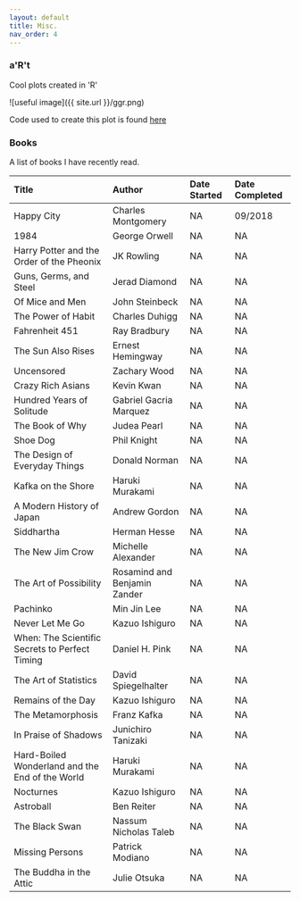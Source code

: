 ```yaml
---
layout: default
title: Misc.
nav_order: 4
---
```


### a'R't

Cool plots created in 'R'  

![useful image]({{ site.url }}/ggr.png)

Code used to create this plot is found [here](https://github.com/delashu/aRt/blob/master/graph_art.R)


### Books 

A list of books I have recently read.


| Title        | Author            | Date Started | Date Completed |
|:-------------|:------------------|:-------------|:---------------|
| Happy City            | Charles Montgomery | NA         | 09/2018           |
| 1984 | George Orwell   | NA         | NA           |
| Harry Potter and the Order of the Pheonix           | JK Rowling      | NA          | NA           |
| Guns, Germs, and Steel           | Jerad Diamond | NA        | NA           |
| Of Mice and Men | John Steinbeck   | NA         | NA           |
| The Power of Habit | Charles Duhigg   | NA         | NA           |
| Fahrenheit 451 | Ray Bradbury   | NA         | NA           |
| The Sun Also Rises | Ernest Hemingway   | NA         | NA           |
| Uncensored | Zachary Wood   | NA         | NA           |
| Crazy Rich Asians | Kevin Kwan   | NA         | NA           |
| Hundred Years of Solitude | Gabriel Gacria Marquez   | NA         | NA           |
| The Book of Why | Judea Pearl  | NA         | NA           |
| Shoe Dog | Phil Knight   | NA         | NA           |
| The Design of Everyday Things | Donald Norman   | NA         | NA           |
| Kafka on the Shore | Haruki Murakami   | NA         | NA           |
| A Modern History of Japan | Andrew Gordon   | NA         | NA           |
| Siddhartha | Herman Hesse   | NA         | NA           |
| The New Jim Crow | Michelle Alexander   | NA         | NA           |
| The Art of Possibility | Rosamind and Benjamin Zander   | NA         | NA           |
| Pachinko | Min Jin Lee   | NA         | NA           |
| Never Let Me Go | Kazuo Ishiguro   | NA         | NA           |
| When: The Scientific Secrets to Perfect Timing | Daniel H. Pink   | NA         | NA           |
| The Art of Statistics | David Spiegelhalter   | NA         | NA           |
| Remains of the Day | Kazuo Ishiguro   | NA         | NA           |
| The Metamorphosis | Franz Kafka   | NA         | NA           |
| In Praise of Shadows | Junichiro Tanizaki   | NA         | NA           |
| Hard-Boiled Wonderland and the End of the World | Haruki Murakami   | NA         | NA           |
| Nocturnes | Kazuo Ishiguro   | NA         | NA           |
| Astroball | Ben Reiter   | NA         | NA           |
| The Black Swan | Nassum Nicholas Taleb   | NA         | NA           |
| Missing Persons | Patrick Modiano   | NA         | NA           |
| The Buddha in the Attic | Julie Otsuka   | NA         | NA           |



